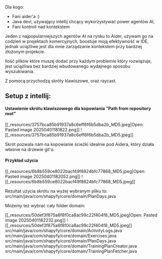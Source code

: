 
Dla kogo:
- Fani aider'a :)
- Java devi, używający intellij chcący wykorzystywać power agentów AI,
- Fani kontroli nad kontekstem

Jeden z najpopularniejszych agentów AI na rynku to Aider, używam go na codzień w projektach komercyjnych, boostuje moją efektywność w IDE, jednak uciążliwe jest dla mnie zarządzanie kontekstem przy bardziej złożonym projekcie.

Ilość plików które muszę dodać przy każdym problemie który rozwiązuje, jest uciążliwa bez bardziej wbudowanego wydajnego sposobu wyszukiwania.

Z pomocą przychodzą skróty klawiszowe, oraz raycast.

## Setup z intellij:

#### Ustawienie skrótu klawiszowego dla kopowiania "Path from repository root"
[[_resources/3757bca85b91937a8c6eff6f6b5dba2b_MD5.jpeg|Open: Pasted image 20250401181822.png]]
![[_resources/3757bca85b91937a8c6eff6f6b5dba2b_MD5.jpeg]]

Skrót pozwala nam na kopowianie ścieżki idealnie pod Aidera, który działa właśnie na drzewie git'a.

#### Przykład użycia
[[_resources/6b8b559ce8022bacf49f8824bfc77868_MD5.jpeg|Open: Pasted image 20250401182052.png]]
![[_resources/6b8b559ce8022bacf49f8824bfc77868_MD5.jpeg]]

Rezultat użycia skrótu na wyżej wybranym pliku to: src/main/java/com/shapyfy/core/domain/PlanDays.java

Możemy też wybrać cały folder domain:

[[_resources/50def3f875a6f8f0ca8ac99c22f404f8_MD5.jpeg|Open: Pasted image 20250401182232.png]]
![[_resources/50def3f875a6f8f0ca8ac99c22f404f8_MD5.jpeg]]
src/main/java/com/shapyfy/core/domain/ActivityLogs.java
src/main/java/com/shapyfy/core/domain/Exercises.java
src/main/java/com/shapyfy/core/domain/PlanDays.java
src/main/java/com/shapyfy/core/domain/TrainingPlanCreator.java
src/main/java/com/shapyfy/core/domain/TrainingPlanFetcher.java


